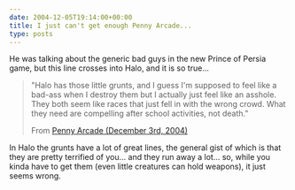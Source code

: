 ```yaml
---
date: 2004-12-05T19:14:00+00:00
title: I just can't get enough Penny Arcade...
type: posts
---
```

He was talking about the generic bad guys in the new Prince of Persia game, but this line crosses into Halo, and it is so true...

> "Halo has those little grunts, and I guess I'm supposed to feel like a bad-ass when I destroy them but I actually just feel like an asshole. They both seem like races that just fell in with the wrong crowd. What they need are compelling after school activities, not death."
>
> From [Penny Arcade (December 3rd, 2004)](https://www.penny-arcade.com/news.php3?date=2004-12-3)

In Halo the grunts have a lot of great lines, the general gist of which is that they are pretty terrified of you... and they run away a lot... so, while you kinda have to get them (even little creatures can hold weapons), it just seems wrong.
